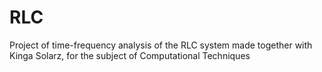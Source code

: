 # RLC
Project of time-frequency analysis of the RLC system made together with Kinga Solarz, for the subject of Computational Techniques
